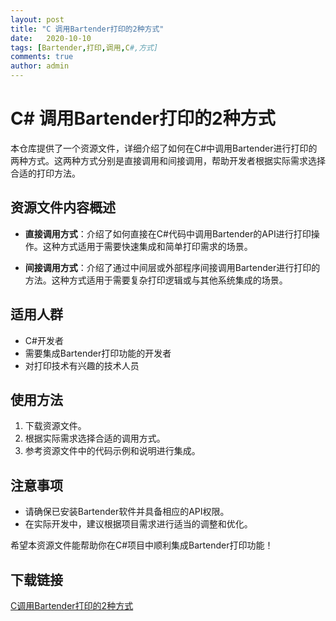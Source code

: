 ```yaml
---
layout: post
title: "C 调用Bartender打印的2种方式"
date:   2020-10-10
tags: [Bartender,打印,调用,C#,方式]
comments: true
author: admin
---
```

# C# 调用Bartender打印的2种方式

本仓库提供了一个资源文件，详细介绍了如何在C#中调用Bartender进行打印的两种方式。这两种方式分别是直接调用和间接调用，帮助开发者根据实际需求选择合适的打印方法。

## 资源文件内容概述

- **直接调用方式**：介绍了如何直接在C#代码中调用Bartender的API进行打印操作。这种方式适用于需要快速集成和简单打印需求的场景。

- **间接调用方式**：介绍了通过中间层或外部程序间接调用Bartender进行打印的方法。这种方式适用于需要复杂打印逻辑或与其他系统集成的场景。

## 适用人群

- C#开发者
- 需要集成Bartender打印功能的开发者
- 对打印技术有兴趣的技术人员

## 使用方法

1. 下载资源文件。
2. 根据实际需求选择合适的调用方式。
3. 参考资源文件中的代码示例和说明进行集成。

## 注意事项

- 请确保已安装Bartender软件并具备相应的API权限。
- 在实际开发中，建议根据项目需求进行适当的调整和优化。

希望本资源文件能帮助你在C#项目中顺利集成Bartender打印功能！

## 下载链接

[C调用Bartender打印的2种方式](https://pan.quark.cn/s/24889e9fadd8)